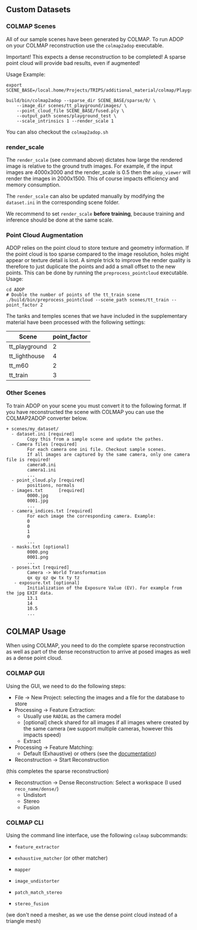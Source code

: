 ## Custom Datasets



### COLMAP Scenes

All of our sample scenes have been generated by COLMAP.
To run ADOP on your COLMAP reconstruction use the `colmap2adop` executable.

Important! This expects a dense reconstruction to be completed! A sparse point cloud will provide bad results, even if augmented!


Usage Example:

```shell
export SCENE_BASE=/local.home/Projects/TRIPS/additional_material/colmap/Playground/

build/bin/colmap2adop --sparse_dir SCENE_BASE/sparse/0/ \
    --image_dir scenes/tt_playground/images/ \
    --point_cloud_file SCENE_BASE/fused.ply \
    --output_path scenes/playground_test \
    --scale_intrinsics 1 --render_scale 1
```

You can also checkout the `colmap2adop.sh`


### render_scale

The `render_scale` (see command above) dictates how large the rendered image is relative to the ground truth images.
For example, if the input images are 4000x3000 and the render_scale is 0.5 then the `adop_viewer` will render the images in 2000x1500.
This of course impacts efficiency and memory consumption.

The `render_scale` can also be updated manually by modifying the `dataset.ini` in the corresponding scene folder.

We recommend to set `render_scale` **before training**, because training and inference should be done at the same scale.

### Point Cloud Augmentation

ADOP relies on the point cloud to store texture and geometry information.
If the point cloud is too sparse compared to the image resolution, holes might appear or texture detail is lost.
A simple trick to improve the render quality is therefore to just duplicate the points and add a small offset to the new points.
This can be done by running the `preprocess_pointcloud` executable.
Usage:

```shell
cd ADOP
# Double the number of points of the tt_train scene
./build/bin/preprocess_pointcloud --scene_path scenes/tt_train --point_factor 2
```

The tanks and temples scenes that we have included in the supplementary material have been processed with the following settings:

| Scene  | point_factor |
| ------------- | ------------- |
| tt_playground  | 2  |
| tt_lighthouse  | 4  |
| tt_m60  | 2  |
| tt_train  | 3  |

### Other Scenes

To train ADOP on your scene you must convert it to the following format. If you have reconstructed the scene with COLMAP you can use the COLMAP2ADOP converter below.

```
+ scenes/my_dataset/
  - dataset.ini [required]
        Copy this from a sample scene and update the pathes.
  - Camera files [required]
        For each camera one ini file. Checkout sample scenes.
        If all images are captured by the same camera, only one camera file is required!
        camera0.ini
        camera1.ini
        ...
  - point_cloud.ply [required]
        positions, normals
  - images.txt      [required]
        0000.jpg
        0001.jpg
        ...
  - camera_indices.txt [required]
        For each image the corresponding camera. Example:
        0
        0
        1
        0
        ...
  - masks.txt [optional]
        0000.png
        0001.png
        ...
  - poses.txt [required]
        Camera -> World Transformation
        qx qy qz qw tx ty tz
   - exposure.txt [optional]
        Initialization of the Exposure Value (EV). For example from the jpg EXIF data.
        13.1
        14
        10.5
        ...
```



## COLMAP Usage

When using COLMAP, you need to do the complete sparse reconstruction as well as part of the dense reconstruction to arrive at posed images as well as a dense point cloud.

### COLMAP GUI
Using the GUI, we need to do the following steps:
* File -> New Project: selecting the images and a file for the database to store
* Processing -> Feature Extraction:
    * Usually use `RADIAL` as the camera model
    * [optional] check shared for all images if all images where created by the same camera (we support multiple cameras, however this impacts speed)
    * Extract
* Processing -> Feature Matching:
    * Default (Exhaustive) or others (see the [documentation](https://colmap.github.io/tutorial.html))
* Reconstruction -> Start Reconstruction

(this completes the sparse reconstruction)

* Reconstruction -> Dense Reconstruction: Select a workspace (I used `reco_name/dense/`)
  * Undistort
  * Stereo
  * Fusion

### COLMAP CLI
Using the command line interface, use the following `colmap` subcommands:

* `feature_extractor`
* `exhaustive_matcher` (or other matcher)
* `mapper`

* `image_undistorter`
* `patch_match_stereo`
* `stereo_fusion`

(we don't need a mesher, as we use the dense point cloud instead of a triangle mesh)